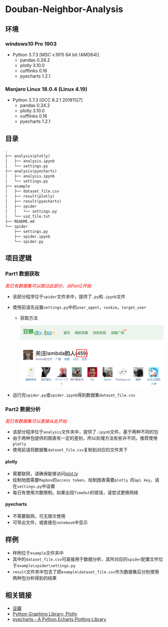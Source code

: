 # Douban-Neighbor-Analysis

## 环境

### windows10 Pro 1903

- Python 3.7.3 [MSC v.1915 64 bit (AMD64)]
  - pandas 0.24.2
  - plotly 3.10.0
  - cufflinks 0.16
  - pyecharts 1.2.1

### Manjaro Linux 18.0.4 (Linux 4.19)

- Python 3.7.3 [GCC 8.2.1 20181127]
  - pandas 0.24.2
  - plotly 3.10.0
  - cufflinks 0.16
  - pyecharts 1.2.1

## 目录

```
.
├── analysis(plotly)
│   ├── analysis.ipynb
│   └── settings.py
├── analysis(pyecharts)
│   ├── analysis.ipynb
│   └── settings.py
├── example
│   ├── dataset_file.csv
│   ├── result(plotly)
│   ├── result(pyecharts)
│   ├── spider
│   │   └── settings.py
│   └── uid_file.txt
├── README.md
└── spider
    ├── settings.py
    ├── spider.ipynb
    └── spider.py
```

## 项目逻辑

### Part1 数据获取

<font color='red'> *若已有数据集可以跳过此部分，从Part2开始* </font>

- 该部分程序位于`spider`文件夹中，提供了`.py`和`.ipynb`文件

- 使用前请先设置`settings.py`中的`user_agent`，`cookie`，`target_user`

  - 获取方法

    ![Tutorial](/Tutorial/Tutorial-2.png)
  
- 运行完`spider.py`或`spider.ipynb`得到数据集`dataset_file.csv`

### Part2 数据分析

<font color='red'> *若已有数据集可以直接从此开始* </font>

- 该部分程序位于`analysis`文件夹中，提供了`.ipynb`文件，基于两种不同的包
- 由于两种包提供的图表有一定的差别，所以处理方法有些许不同，推荐使用`plotly`
- 使用前请将数据集`dataset_file.csv`复制到对应的文件夹下

#### plotly

- 需要联网，请确保能够访问[plot.ly](https://plot.ly/)
- 绘制地图需要`Mapbox`的`access token`，绘制图表需要`plotly `的`api key`，请在`settings.py`中设置
- 每日有使用次数限制，如果出现`TimeOut`的错误，请尝试更换网络

#### pyecharts

- 不需要联网，可无限次使用
- 可导出文件，或直接在`notebook`中显示

## 样例

- 样例位于`example`文件夹中
- 其中的`dataset_file.csv`可直接用于数据分析，其所对应的`spider`配置文件位于`example\spider\settings.py`
- `result`文件夹中包含了把`example\dataset_file.csv`作为数据集后分别使用两种包分析得到的结果

## 相关链接

- [豆瓣](https://www.douban.com/)
- [Python Graphing Library, Plotly](https://plot.ly/python/)
- [pyecharts - A Python Echarts Plotting Library](https://pyecharts.org/#/)
